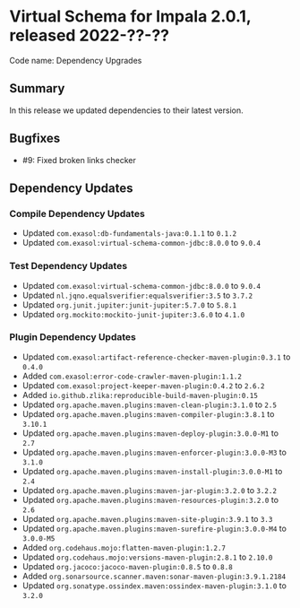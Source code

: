 # Virtual Schema for Impala 2.0.1, released 2022-??-??

Code name: Dependency Upgrades

## Summary

In this release we updated dependencies to their latest version.

## Bugfixes

* #9: Fixed broken links checker

## Dependency Updates

### Compile Dependency Updates

* Updated `com.exasol:db-fundamentals-java:0.1.1` to `0.1.2`
* Updated `com.exasol:virtual-schema-common-jdbc:8.0.0` to `9.0.4`

### Test Dependency Updates

* Updated `com.exasol:virtual-schema-common-jdbc:8.0.0` to `9.0.4`
* Updated `nl.jqno.equalsverifier:equalsverifier:3.5` to `3.7.2`
* Updated `org.junit.jupiter:junit-jupiter:5.7.0` to `5.8.1`
* Updated `org.mockito:mockito-junit-jupiter:3.6.0` to `4.1.0`

### Plugin Dependency Updates

* Updated `com.exasol:artifact-reference-checker-maven-plugin:0.3.1` to `0.4.0`
* Added `com.exasol:error-code-crawler-maven-plugin:1.1.2`
* Updated `com.exasol:project-keeper-maven-plugin:0.4.2` to `2.6.2`
* Added `io.github.zlika:reproducible-build-maven-plugin:0.15`
* Updated `org.apache.maven.plugins:maven-clean-plugin:3.1.0` to `2.5`
* Updated `org.apache.maven.plugins:maven-compiler-plugin:3.8.1` to `3.10.1`
* Updated `org.apache.maven.plugins:maven-deploy-plugin:3.0.0-M1` to `2.7`
* Updated `org.apache.maven.plugins:maven-enforcer-plugin:3.0.0-M3` to `3.1.0`
* Updated `org.apache.maven.plugins:maven-install-plugin:3.0.0-M1` to `2.4`
* Updated `org.apache.maven.plugins:maven-jar-plugin:3.2.0` to `3.2.2`
* Updated `org.apache.maven.plugins:maven-resources-plugin:3.2.0` to `2.6`
* Updated `org.apache.maven.plugins:maven-site-plugin:3.9.1` to `3.3`
* Updated `org.apache.maven.plugins:maven-surefire-plugin:3.0.0-M4` to `3.0.0-M5`
* Added `org.codehaus.mojo:flatten-maven-plugin:1.2.7`
* Updated `org.codehaus.mojo:versions-maven-plugin:2.8.1` to `2.10.0`
* Updated `org.jacoco:jacoco-maven-plugin:0.8.5` to `0.8.8`
* Added `org.sonarsource.scanner.maven:sonar-maven-plugin:3.9.1.2184`
* Updated `org.sonatype.ossindex.maven:ossindex-maven-plugin:3.1.0` to `3.2.0`
